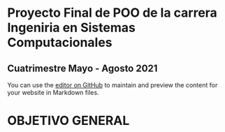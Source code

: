 <h1 algin='center'>Proyecto Final de POO de la carrera Ingeniria en Sistemas Computacionales</h1>

<h2 aligin='center'>Cuatrimestre Mayo - Agosto 2021</h2>

You can use the [editor on GitHub](https://github.com/candrhiz/proyecto-POO/edit/gh-pages/index.md) to maintain and preview the content for your website in Markdown files.

<h1>OBJETIVO GENERAL</h1>

